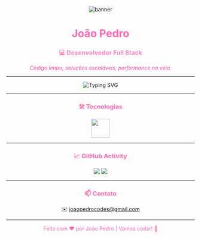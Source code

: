 <div align="center">
  <img src="https://your-banner-url.com/banner.png" alt="banner" />
  <h1 style="color:#ff69b4;">João Pedro</h1>
  <h3 style="color:#ff85c1;">💻 Desenvolvedor Full Stack</h3>
  <p><em style="color:#ff4da6;">Código limpo, soluções escaláveis, performance na veia.</em></p>
</div>

---

<div align="center">
  <img src="https://readme-typing-svg.demolab.com?font=Fira+Code&size=22&pause=1000&color=FF69B4&center=true&vCenter=true&width=435&lines=Olá%2C+sou+João+Pedro!;Desenvolvedor+Full+Stack+Pleno;Apaixonado+por+tecnologia+e+código+limpo" alt="Typing SVG" />
</div>

---

### <div align="center" style="color:#ff69b4;">🛠️ Tecnologias</div>

<div align="center">
  <img height="50" src="https://skillicons.dev/icons?i=js,ts,java,lua,html,css,xml,react,nodejs,postgres,mongodb,python,c,cs,git,github,vscode&theme=light" />
</div>

---

### <div align="center" style="color:#ff69b4;">📈 GitHub Activity</div>

<div align="center">
  <img src="https://github-readme-stats.vercel.app/api?username=developerjj&show_icons=true&theme=radical&hide_border=true&title_color=ff69b4&icon_color=ff85c1&text_color=ffffff" />
  <img src="https://github-readme-streak-stats.herokuapp.com/?user=developerjj&theme=radical&hide_border=true&ring=ff69b4&fire=ff85c1&currStreakLabel=ffffff" />
</div>

---

### <div align="center" style="color:#ff69b4;">📫 Contato</div>

<div align="center">

✉️ <span style="color:#ff4da6;">joaopedrocodes@gmail.com
</span>  


</div>

---

<p align="center" style="color:#ff69b4;">Feito com ❤️ por João Pedro | Vamos codar! 🚀</p> 
